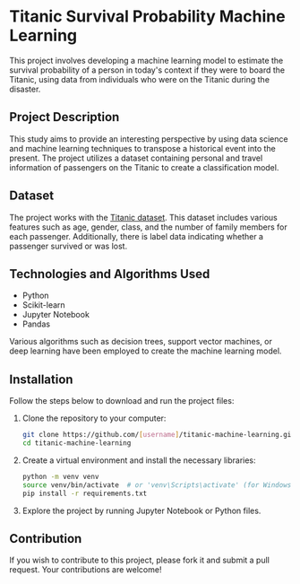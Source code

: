 # Titanic Survival Probability Machine Learning

This project involves developing a machine learning model to estimate the survival probability of a person in today's context if they were to board the Titanic, using data from individuals who were on the Titanic during the disaster.

## Project Description

This study aims to provide an interesting perspective by using data science and machine learning techniques to transpose a historical event into the present. The project utilizes a dataset containing personal and travel information of passengers on the Titanic to create a classification model.

## Dataset

The project works with the [Titanic dataset](https://github.com/datasciencedojo/datasets/blob/master/titanic.csv). This dataset includes various features such as age, gender, class, and the number of family members for each passenger. Additionally, there is label data indicating whether a passenger survived or was lost.

## Technologies and Algorithms Used

- Python
- Scikit-learn
- Jupyter Notebook
- Pandas

Various algorithms such as decision trees, support vector machines, or deep learning have been employed to create the machine learning model.

## Installation

Follow the steps below to download and run the project files:

1. Clone the repository to your computer:

    ```bash
    git clone https://github.com/[username]/titanic-machine-learning.git
    cd titanic-machine-learning
    ```

2. Create a virtual environment and install the necessary libraries:

    ```bash
    python -m venv venv
    source venv/bin/activate  # or 'venv\Scripts\activate' (for Windows)
    pip install -r requirements.txt
    ```

3. Explore the project by running Jupyter Notebook or Python files.

## Contribution

If you wish to contribute to this project, please fork it and submit a pull request. Your contributions are welcome!



